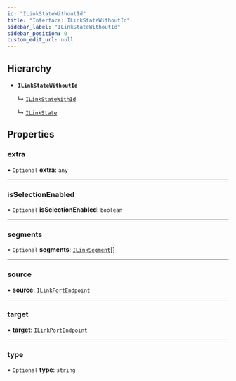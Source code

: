 ```yaml
---
id: "ILinkStateWithoutId"
title: "Interface: ILinkStateWithoutId"
sidebar_label: "ILinkStateWithoutId"
sidebar_position: 0
custom_edit_url: null
---
```


## Hierarchy

- **`ILinkStateWithoutId`**

  ↳ [`ILinkStateWithId`](ILinkStateWithId.md)

  ↳ [`ILinkState`](ILinkState.md)

## Properties

### extra

• `Optional` **extra**: `any`

___

### isSelectionEnabled

• `Optional` **isSelectionEnabled**: `boolean`

___

### segments

• `Optional` **segments**: [`ILinkSegment`](ILinkSegment.md)[]

___

### source

• **source**: [`ILinkPortEndpoint`](ILinkPortEndpoint.md)

___

### target

• **target**: [`ILinkPortEndpoint`](ILinkPortEndpoint.md)

___

### type

• `Optional` **type**: `string`
